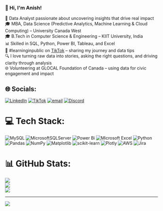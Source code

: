 <!-- Level 1: Simple bio and stats -->

### 👋 Hi, I'm Anish!
💼 Data Analyst passionate about uncovering insights that drive real impact<br>🎓 MBA, Data Science (Predictive Analytics, Machine Learning & Cloud Computing) – University Canada West<br>🎓 B.Tech in Computer Science & Engineering – KIIT University, India<br>📊 Skilled in SQL, Python, Power BI, Tableau, and Excel<br>🌱 #learninginpublic on [TikTok](https://www.tiktok.com/@datawithanish?_t=ZM-8y9HMn1luVi&_r=1) – sharing my journey and data tips<br>🔍 I love turning raw data into stories, asking the right questions, and driving clarity through analysis<br>🌐 Volunteering at GLOCAL Foundation of Canada – using data for civic engagement and impact<br>


## 🌐 Socials:
[![LinkedIn](https://img.shields.io/badge/LinkedIn-%230077B5.svg?logo=linkedin&logoColor=white)](https://linkedin.com/in/https://www.linkedin.com/in/anish-lama/) [![TikTok](https://img.shields.io/badge/TikTok-%23000000.svg?logo=TikTok&logoColor=white)](https://tiktok.com/@https://www.tiktok.com/@datawithanish?_t=ZM-8y9HMn1luVi&_r=1) [![email](https://img.shields.io/badge/Email-D14836?logo=gmail&logoColor=white)](mailto:anishlama918@gmail.com) [![Discord](https://img.shields.io/badge/Discord-%237289DA.svg?logo=discord&logoColor=white)](https://discord.gg/anish_38148)

# 💻 Tech Stack:
![MySQL](https://img.shields.io/badge/mysql-4479A1.svg?style=for-the-badge&logo=mysql&logoColor=white) ![MicrosoftSQLServer](https://img.shields.io/badge/Microsoft%20SQL%20Server-CC2927?style=for-the-badge&logo=microsoft%20sql%20server&logoColor=white) ![Power Bi](https://img.shields.io/badge/power_bi-F2C811?style=for-the-badge&logo=powerbi&logoColor=black) ![Microsoft Excel](https://img.shields.io/badge/Microsoft_Excel-217346?style=for-the-badge&logo=microsoft-excel&logoColor=white) ![Python](https://img.shields.io/badge/python-3670A0?style=for-the-badge&logo=python&logoColor=ffdd54) ![Pandas](https://img.shields.io/badge/pandas-%23150458.svg?style=for-the-badge&logo=pandas&logoColor=white) ![NumPy](https://img.shields.io/badge/numpy-%23013243.svg?style=for-the-badge&logo=numpy&logoColor=white) ![Matplotlib](https://img.shields.io/badge/Matplotlib-%23ffffff.svg?style=for-the-badge&logo=Matplotlib&logoColor=black) ![scikit-learn](https://img.shields.io/badge/scikit--learn-%23F7931E.svg?style=for-the-badge&logo=scikit-learn&logoColor=white) ![Plotly](https://img.shields.io/badge/Plotly-%233F4F75.svg?style=for-the-badge&logo=plotly&logoColor=white) ![AWS](https://img.shields.io/badge/AWS-%23FF9900.svg?style=for-the-badge&logo=amazon-aws&logoColor=white) ![Jira](https://img.shields.io/badge/jira-%230A0FFF.svg?style=for-the-badge&logo=jira&logoColor=white)
# 📊 GitHub Stats:
![](https://github-readme-stats.vercel.app/api?username=anish-lama&theme=dark&hide_border=false&include_all_commits=false&count_private=false)<br/>
![](https://nirzak-streak-stats.vercel.app/?user=anish-lama&theme=dark&hide_border=false)<br/>
![](https://github-readme-stats.vercel.app/api/top-langs/?username=anish-lama&theme=dark&hide_border=false&include_all_commits=false&count_private=false&layout=compact)

---
[![](https://visitcount.itsvg.in/api?id=anish-lama&icon=0&color=0)](https://visitcount.itsvg.in)

<!-- Proudly created with GPRM ( https://gprm.itsvg.in ) -->
